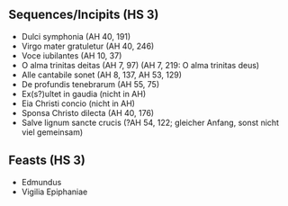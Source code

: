 ## Sequences/Incipits (HS 3)

- Dulci symphonia (AH 40, 191)
- Virgo mater gratuletur (AH 40, 246)
- Voce iubilantes (AH 10, 37)
- O alma trinitas deitas (AH 7, 97)
  (AH 7, 219: O alma trinitas deus)
- Alle cantabile sonet (AH 8, 137, AH 53, 129)
- De profundis tenebrarum (AH 55, 75)
- Ex(s?)ultet in gaudia (nicht in AH)
- Eia Christi concio (nicht in AH)
- Sponsa Christo dilecta (AH 40, 176)
- Salve lignum sancte crucis (?AH 54, 122; gleicher Anfang, sonst nicht viel gemeinsam)

## Feasts (HS 3)
- Edmundus
- Vigilia Epiphaniae
